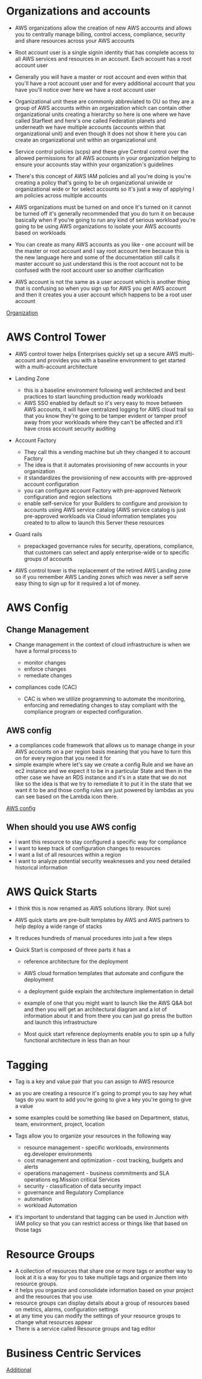 # Organizations and accounts 

- AWS organizations allow the creation of new AWS accounts and allows you to centrally manage billing, control access, compliance, security and share resources across your AWS accounts
- Root account user is a single signin identity that has complete access to all AWS services and resources in an account. Each account has a root account user
- Generally you will have a master or root account and even within that you'll have a root account user and for every additional account that you have you'll notice over here we have a root account user 

- Organizational unit these are commonly abbreviated to OU so they are a group of AWS accounts within an organization which can contain other organizational units creating a hierarchy so here is one where we have called Starfleet and here's one called Federation planets and underneath we have multiple accounts (accounts within that organizational unit) and even though it does not show it here you can create an organizational unit within an organizational unit 

- Service control policies (scps) and these give Central control over the allowed permissions for all AWS accounts in your organization helping to ensure your accounts stay within your organization's guidelines
- There's this concept of AWS IAM policies and all you're doing is you're creating a policy that's going to be uh organizational uniwide or organizational wide or for select accounts so it's just a way of applying I am policies across multiple accounts 

- AWS organizations must be turned on and once it's turned on it cannot be turned off it's generally recommended that you do turn it on because basically when if you're going to run any kind of serious workload you're going to be using AWS organizations to isolate your AWS accounts based on workloads 
- You can create as many AWS accounts as you like - one account will be the master or root account and I say root account here because this is the new language here and some of the documentation still calls it master account so just understand this is the root account not to be confused with the root account user so another clarification 

- AWS account is not the same as a user account which is another thing that is confusing so when you sign up for AWS you get AWS account and then it creates you a user account which happens to be a root user account

[Organization](org1.png)


# AWS Control Tower

- AWS control tower helps Enterprises quickly set up a secure AWS multi-account and provides you with a baseline environment to get started with a multi-account architecture 

- Landing Zone 
	- this is a baseline environment following well architected and best practices to start launching production ready workloads
	- AWS SSO enabled by default so it's very easy to move between AWS accounts, it will have centralized logging for AWS cloud trail so that you know they're going to be tamper evident or tamper proof away from your workloads where they can't be affected and it'll have cross account security auditing 

- Account Factory
	- They call this a vending machine but uh they changed it to account Factory 
	- The idea is that it automates provisioning of new accounts in your organization 
	- it standardizes the provisioning of new accounts with pre-approved account configuration 
	- you can configure account Factory with pre-approved Network configuration and region selections 
	- enable self-service for your Builders to configure and provision to accounts using AWS service catalog (AWS service catalog is just pre-approved workloads via Cloud information templates you created to to allow to launch this Server these resources 

- Guard rails
	- prepackaged governance rules for security, operations, compliance, that customers can select and apply enterprise-wide or to specific groups of accounts 

- AWS control tower is the replacement of the retired AWS Landing zone so if you remember AWS Landing zones which was never a self serve easy thing to sign up for it required a lot of money.

# AWS Config

## Change Management

- Change management in the context of cloud infrastructure is when we have a formal process to 
	- monitor changes 
	- enforce changes 
	- remediate changes

- compliances code (CAC) 
	- CAC is when we utilize programming to automate the monitoring, enforcing and remediating changes to stay compliant with the compliance program or expected configuration. 


## AWS config 

- a compliances code framework that allows us to manage change in your AWS accounts on a per region basis meaning that you have to turn this on for every region that you need it for 
- simple example where let's say we create a config Rule and we have an ec2 instance and we expect it to be in a particular State and then in the other case we have an RDS instance and it's in a state that we do not like so the idea is that we try to remediate it to put it in the state that we want it to be and those config rules are just powered by lambdas as you can see based on the Lambda icon there.

[AWS config](org2.png)

## When should you use AWS config 

- I want this resource to stay configured a specific way for compliance 
- I want to keep track of configuration changes to resources 
- I want a list of all resources within a region 
- I want to analyze potential security weaknesses and you need detailed historical information


# AWS Quick Starts

- I think this is now renamed as AWS solutions library. (Not sure)

- AWS quick starts are pre-built templates by AWS and AWS partners to help deploy a wide range of stacks 
- It reduces hundreds of manual procedures into just a few steps 

- Quick Start is composed of three parts it has a 

	- reference architecture for the deployment 
	- AWS cloud formation templates that automate and configure the deployment
	- a deployment guide explain the architecture implementation in detail

	- example of one that you might want to launch like the AWS Q&A bot and then you will get an architectural diagram and a lot of information about it and from there you can just go press the button and launch this infrastructure 

	- Most quick start reference deployments enable you to spin up a fully functional architecture in less than an hour

# Tagging

- Tag is a key and value pair that you can assign to AWS resource 
- as you are creating a resource it's going to prompt you to say hey what tags do you want to add you're going to give a key you're going to give a value 
- some examples could be something like based on Department, status, team, environment, project, location

- Tags allow you to organize your resources in the following way 
	- resource management - specific workloads, environments eg.developer environments 
	- cost management and optimization - cost tracking, budgets and alerts 
	- operations management - business commitments and SLA operations eg.Mission critical Services 
	- security - classification of data security impact 
	- governance and Regulatory Compliance 
	- automation 
	- workload Automation 

- it's important to understand that tagging can be used in Junction with IAM policy so that you can restrict access or things like that based on those tags

# Resource Groups

- A collection of resources that share one or more tags or another way to look at it is a way for you to take multiple tags and organize them into resource groups. 
- it helps you organize and consolidate information based on your project and the resources that you use 
- resource groups can display details about a group of resources based on metrics, alarms, configuration settings 
- at any time you can modify the settings of your resource groups to change what resources appear 
- There is a service called Resource groups and tag editor

# Business Centric Services

[Additional](org3.png)